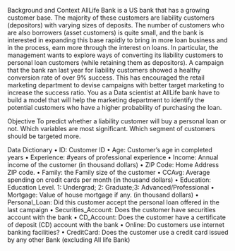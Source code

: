 Background and Context
AllLife Bank is a US bank that has a growing customer base. The majority of these customers are liability customers (depositors) with varying sizes of deposits. The number of customers who are also borrowers (asset customers) is quite small, and the bank is interested in expanding this base rapidly to bring in more loan business and in the process, earn more through the interest on loans. In particular, the management wants to explore ways of converting its liability customers to personal loan customers (while retaining them as depositors).
A campaign that the bank ran last year for liability customers showed a healthy conversion rate of over 9% success. This has encouraged the retail marketing department to devise campaigns with better target marketing to increase the success ratio.
You as a Data scientist at AllLife bank have to build a model that will help the marketing department to identify the potential customers who have a higher probability of purchasing the loan.


Objective
To predict whether a liability customer will buy a personal loan or not. Which variables are most significant. Which segment of customers should be targeted more.



Data Dictionary
•	ID: Customer ID
•	Age: Customer’s age in completed years
•	Experience: #years of professional experience
•	Income: Annual income of the customer (in thousand dollars)
•	ZIP Code: Home Address ZIP code.
•	Family: the Family size of the customer
•	CCAvg: Average spending on credit cards per month (in thousand dollars)
•	Education: Education Level. 1: Undergrad; 2: Graduate;3: Advanced/Professional
•	Mortgage: Value of house mortgage if any. (in thousand dollars)
•	Personal_Loan: Did this customer accept the personal loan offered in the last campaign
•	Securities_Account: Does the customer have securities account with the bank
•	CD_Account: Does the customer have a certificate of deposit (CD) account with the bank
•	Online: Do customers use internet banking facilities?
•	CreditCard: Does the customer use a credit card issued by any other Bank (excluding All life Bank)

